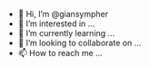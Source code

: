 - 👋 Hi, I’m @giansympher
- 👀 I’m interested in ...
- 🌱 I’m currently learning ...
- 💞️ I’m looking to collaborate on ...
- 📫 How to reach me ...

<!---
giansympher/giansympher is a ✨ special ✨ repository because its `README.md` (this file) appears on your GitHub profile.
You can click the Preview link to take a look at your changes.
--->
